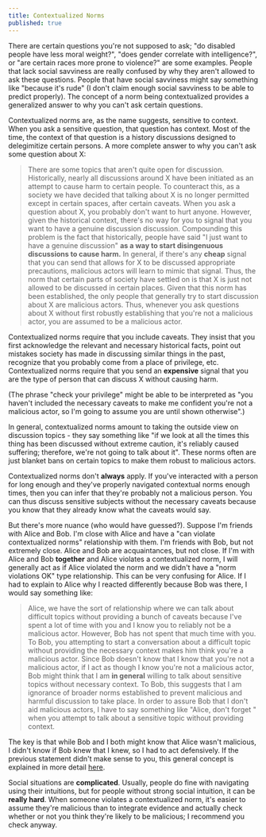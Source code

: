 ```yaml
---
title: Contextualized Norms
published: true
---
```

There are certain questions you're not supposed to ask; "do disabled people have less moral weight?", "does gender correlate with intelligence?", or "are certain races more prone to violence?" are some examples. People that lack social savviness are really confused by why they aren't allowed to ask these questions. People that have social savviness might say something like "because it's rude" (I don't claim enough social savviness to be able to predict properly). The concept of a norm being contextualized provides a generalized answer to why you can't ask certain questions.

Contextualized norms are, as the name suggests, sensitive to context. When you ask a sensitive question, that question has context. Most of the time, the context of that question is a history discussions designed to delegimitize certain persons. A more complete answer to why you can't ask some question about X: 

> There are some topics that aren't quite open for discussion. Historically, nearly all discussions around X have been initiated as an attempt to cause harm to certain people. To counteract this, as a society we have decided that talking about X is no longer permitted except in certain spaces, after certain caveats. When you ask a question about X, you probably don't want to hurt anyone. However, given the historical context, there's no way for you to signal that you want to have a genuine discussion discussion. 
> Compounding this problem is the fact that historically, people have said "I just want to have a genuine discussion" __as a way to start disingenuous discussions to cause harm.__ In general, if there's any __cheap__ signal that you can send that allows for X to be discussed appropriate precautions, malicious actors will learn to mimic that signal. Thus, the norm that certain parts of society have settled on is that X is just not allowed to be discussed in certain places. Given that this norm has been established, the only people that generally try to start discussion about X are malicious actors. Thus, whenever you ask questions about X without first robustly establishing that you're not a malicious actor, you are assumed to be a malicious actor.

Contextualized norms require that you include caveats. They insist that you first acknowledge the relevant and necessary historical facts, point out mistakes society has made in discussing similar things in the past, recognize that you probably come from a place of privilege, etc. Contextualized norms require that you send an __expensive__ signal that you are the type of person that can discuss X without causing harm. 

(The phrase "check your privilege" might be able to be interpreted as "you haven't included the necessary caveats to make me confident you're not a malicious actor, so I'm going to assume you are until shown otherwise".)

In general, contextualized norms amount to taking the outside view on discussion topics - they say something like "if we look at all the times this thing has been discussed without extreme caution, it's reliably caused suffering; therefore, we're not going to talk about it". These norms often are just blanket bans on certain topics to make them robust to malicious actors. 

Contextualized norms don't __always__ apply. If you've interacted with a person for long enough and they've properly navigated contextual norms enough times, then you can infer that they're probably not a malicious person. You can thus discuss sensitive subjects without the necessary caveats because you know that they already know what the caveats would say. 

But there's more nuance (who would have guessed?). Suppose I'm friends with Alice and Bob. I'm close with Alice and have a "can violate contextualized norms" relationship with them. I'm friends with Bob, but not extremely close. Alice and Bob are acquaintances, but not close. If I'm with Alice and Bob __together__ and Alice violates a contextualized norm, I will generally act as if Alice violated the norm and we didn't have a "norm violations OK" type relationship. This can be very confusing for Alice. If I had to explain to Alice why I reacted differently because Bob was there, I would say something like:
> Alice, we have the sort of relationship where we can talk about difficult topics without providing a bunch of caveats because I've spent a lot of time with you and I know you to reliably not be a malicious actor. However, Bob has not spent that much time with you. To Bob, you attempting to start a conversation about a difficult topic without providing the necessary context makes him think you're a malicious actor. Since Bob doesn't know that I know that you're not a malicious actor, if I act as though I know you're not a malicious actor, Bob might think that I am __in general__ willing to talk about sensitive topics without necessary context. To Bob, this suggests that I am ignorance of broader norms established to prevent malicious and harmful discussion to take place. In order to assure Bob that I don't aid malicious actors, I have to say something like "Alice, don't forget <CONTEXT>" when you attempt to talk about a sensitive topic without providing context.

The key is that while Bob and I both might know that Alice wasn't malicious, I didn't know if Bob knew that I knew, so I had to act defensively. If the previous statement didn't make sense to you, this general concept is explained in more detail [here](https://medium.com/@ThingMaker/common-knowledge-and-miasma-20d0076f9c8e).

Social situations are __complicated__. Usually, people do fine with navigating using their intuitions, but for people without strong social intuition, it can be __really hard__. When someone violates a contextualized norm, it's easier to assume they're malicious than to integrate evidence and actually check whether or not you think they're likely to be malicious; I recommend you check anyway. 

